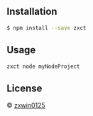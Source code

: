 ## Installation

```bash
$ npm install --save zxct
```

## Usage

```bash
zxct node myNodeProject
```

## License

© [zxwin0125](https://github.com/zxwin0125)
